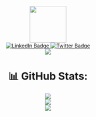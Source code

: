 <div id="header" align="center">
  <img src="https://media.giphy.com/media/M9gbBd9nbDrOTu1Mqx/giphy.gif" width="100"/>
<div id="badges" align="center">
  <a href="https://www.linkedin.com/mwlite/in/abdulrahman-badamasi-a6aab6232">
    <img src="https://img.shields.io/badge/LinkedIn-blue?style=for-the-badge&logo=linkedin&logoColor=white" alt="LinkedIn Badge"/>
  </a>
  <a href="https://mobile.twitter.com/Abdulra75754192">
    <img src="https://img.shields.io/badge/Twitter-blue?style=for-the-badge&logo=twitter&logoColor=white" alt="Twitter Badge"/>
  </a>
</div>
<img src="https://komarev.com/ghpvc/?username=papilo-cloud&style=flat-square&color=blue"></img>

# 📊 GitHub Stats:
![](https://github-readme-stats.vercel.app/api?username=papilo-cloud&theme=dark&hide_border=false&include_all_commits=false&count_private=false)<br/>
![](https://github-readme-streak-stats.herokuapp.com/?user=papilo-cloud&theme=dark&hide_border=false)<br/>
![](https://github-readme-stats.vercel.app/api/top-langs/?username=papilo-cloud&theme=dark&hide_border=false&include_all_commits=false&count_private=false&layout=compact)
</div>
